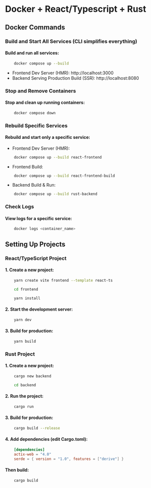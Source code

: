 # Docker + React/Typescript + Rust

## Docker Commands

### Build and Start All Services (CLI simplifies everything)

#### Build and run all services:

```bash
    docker compose up --build
```

-   Frontend Dev Server (HMR): http://localhost:3000
-   Backend Serving Production Build (SSR): http://localhost:8080

### Stop and Remove Containers

#### Stop and clean up running containers:

```bash
    docker compose down
```

### Rebuild Specific Services

#### Rebuild and start only a specific service:

-   Frontend Dev Server (HMR):

```bash
    docker compose up --build react-frontend
```

-   Frontend Build:

```bash
    docker compose up --build react-frontend-build
```

-   Backend Build & Run:

```bash
    docker compose up --build rust-backend
```

### Check Logs

#### View logs for a specific service:

```bash
    docker logs <container_name>
```

## Setting Up Projects

### React/TypeScript Project

#### 1. Create a new project:

```bash
    yarn create vite frontend --template react-ts
```

```bash
    cd frontend
```

```bash
    yarn install
```

#### 2. Start the development server:

```bash
    yarn dev
```

#### 3. Build for production:

```bash
    yarn build
```

### Rust Project

#### 1. Create a new project:

```bash
    cargo new backend
```

```bash
    cd backend
```

#### 2. Run the project:

```bash
    cargo run
```

#### 3. Build for production:

```bash
    cargo build --release
```

#### 4. Add dependencies (edit Cargo.toml):

```toml
    [dependencies]
    actix-web = "4.0"
    serde = { version = "1.0", features = ["derive"] }
```

#### Then build:

```bash
    cargo build
```
